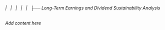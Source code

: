 ###### |   |   |   |   |   ├── Long-Term Earnings and Dividend Sustainability Analysis

*Add content here*